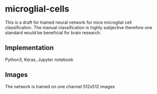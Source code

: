 microglial-cells
===================
This is a draft for trained neural network for mice microglial cell classification. The manual classification is highly subjective therefore one standard would be beneficial for brain research.

Implementation
------------
Python3, Keras, Jupyter notebook

Images
-----------------
The network is trained on one channel 512x512 images